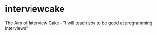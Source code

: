 # interviewcake
The Aim of Interview Cake - "I will teach you to be good at programming interviews"
